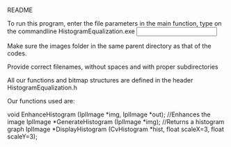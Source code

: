 README

To run this program, enter the file parameters in the main function, type on the commandline
HistogramEqualization.exe <input image> <output image>

Make sure the images folder in the same parent directory as that of the codes.

Provide correct filenames, without spaces and with proper subdirectories

All our functions and bitmap structures are defined in the header HistogramEqualization.h

Our functions used are:

void EnhanceHistogram (IplImage *img, IplImage *out); //Enhances the image
IplImage *GenerateHistogram (IplImage *img); //Returns a histogram graph
IplImage *DisplayHistogram (CvHistogram *hist, float scaleX=3, float scaleY=3);